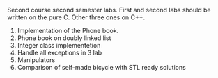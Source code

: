 Second course second semester labs. First and second labs should be written on the pure C. Other three ones on C++.

1. Implementation of the Phone book.
2. Phone book on doubly linked list
3. Integer class implementetion
4. Handle all exceptions in 3 lab
5. Manipulators
6. Comparison of self-made bicycle with STL ready solutions
